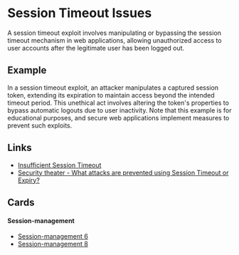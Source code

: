 # Session Timeout Issues

A session timeout exploit involves manipulating or bypassing the session timeout mechanism in web applications, allowing unauthorized access to user accounts after the legitimate user has been logged out.

## Example

In a session timeout exploit, an attacker manipulates a captured session token, extending its expiration to maintain access beyond the intended timeout period. This unethical act involves altering the token's properties to bypass automatic logouts due to user inactivity. Note that this example is for educational purposes, and secure web applications implement measures to prevent such exploits.

## Links

- [Insufficient Session Timeout](https://cqr.company/web-vulnerabilities/insufficient-session-timeout/)
- [Security theater - What attacks are prevented using Session Timeout or Expiry?](https://security.stackexchange.com/questions/224199/what-attacks-are-prevented-using-session-timeout-or-expiry)

## Cards

#### Session-management

- [Session-management 6](/cards/SM6)
- [Session-management 8](/cards/SM8)
